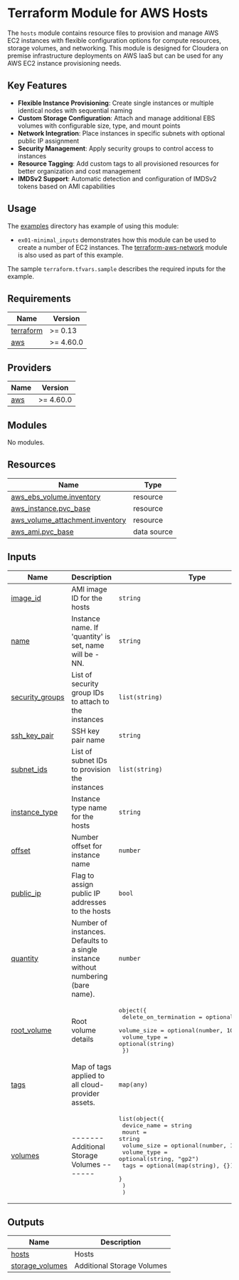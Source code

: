 <!-- BEGIN_TF_DOCS -->
# Terraform Module for AWS Hosts

The `hosts` module contains resource files to provision and manage AWS EC2 instances with flexible configuration options for compute resources, storage volumes, and networking. This module is designed for Cloudera on premise infrastructure deployments on AWS IaaS but can be used for any AWS EC2 instance provisioning needs.

## Key Features

- **Flexible Instance Provisioning**: Create single instances or multiple identical nodes with sequential naming
- **Custom Storage Configuration**: Attach and manage additional EBS volumes with configurable size, type, and mount points
- **Network Integration**: Place instances in specific subnets with optional public IP assignment
- **Security Management**: Apply security groups to control access to instances
- **Resource Tagging**: Add custom tags to all provisioned resources for better organization and cost management
- **IMDSv2 Support**: Automatic detection and configuration of IMDSv2 tokens based on AMI capabilities

## Usage

The [examples](./examples) directory has example of using this module:

* `ex01-minimal_inputs` demonstrates how this module can be used to create a number of EC2 instances. The [terraform-aws-network](../terraform-aws-network/README.md) module is also used as part of this example.

The sample `terraform.tfvars.sample` describes the required inputs for the example.

## Requirements

| Name | Version |
|------|---------|
| <a name="requirement_terraform"></a> [terraform](#requirement\_terraform) | >= 0.13 |
| <a name="requirement_aws"></a> [aws](#requirement\_aws) | >= 4.60.0 |

## Providers

| Name | Version |
|------|---------|
| <a name="provider_aws"></a> [aws](#provider\_aws) | >= 4.60.0 |

## Modules

No modules.

## Resources

| Name | Type |
|------|------|
| [aws_ebs_volume.inventory](https://registry.terraform.io/providers/hashicorp/aws/latest/docs/resources/ebs_volume) | resource |
| [aws_instance.pvc_base](https://registry.terraform.io/providers/hashicorp/aws/latest/docs/resources/instance) | resource |
| [aws_volume_attachment.inventory](https://registry.terraform.io/providers/hashicorp/aws/latest/docs/resources/volume_attachment) | resource |
| [aws_ami.pvc_base](https://registry.terraform.io/providers/hashicorp/aws/latest/docs/data-sources/ami) | data source |

## Inputs

| Name | Description | Type | Default | Required |
|------|-------------|------|---------|:--------:|
| <a name="input_image_id"></a> [image\_id](#input\_image\_id) | AMI image ID for the hosts | `string` | n/a | yes |
| <a name="input_name"></a> [name](#input\_name) | Instance name. If 'quantity' is set, name will be <name>-NN. | `string` | n/a | yes |
| <a name="input_security_groups"></a> [security\_groups](#input\_security\_groups) | List of security group IDs to attach to the instances | `list(string)` | n/a | yes |
| <a name="input_ssh_key_pair"></a> [ssh\_key\_pair](#input\_ssh\_key\_pair) | SSH key pair name | `string` | n/a | yes |
| <a name="input_subnet_ids"></a> [subnet\_ids](#input\_subnet\_ids) | List of subnet IDs to provision the instances | `list(string)` | n/a | yes |
| <a name="input_instance_type"></a> [instance\_type](#input\_instance\_type) | Instance type name for the hosts | `string` | `"t2.micro"` | no |
| <a name="input_offset"></a> [offset](#input\_offset) | Number offset for instance name | `number` | `0` | no |
| <a name="input_public_ip"></a> [public\_ip](#input\_public\_ip) | Flag to assign public IP addresses to the hosts | `bool` | `false` | no |
| <a name="input_quantity"></a> [quantity](#input\_quantity) | Number of instances. Defaults to a single instance without numbering (bare name). | `number` | `0` | no |
| <a name="input_root_volume"></a> [root\_volume](#input\_root\_volume) | Root volume details | <pre>object({<br/>    delete_on_termination = optional(bool, true)<br/>    volume_size           = optional(number, 100)<br/>    volume_type           = optional(string)<br/>  })</pre> | `{}` | no |
| <a name="input_tags"></a> [tags](#input\_tags) | Map of tags applied to all cloud-provider assets. | `map(any)` | `{}` | no |
| <a name="input_volumes"></a> [volumes](#input\_volumes) | ------- Additional Storage Volumes ------- | <pre>list(object({<br/>    device_name = string<br/>    mount       = string<br/>    volume_size = optional(number, 100)<br/>    volume_type = optional(string, "gp2")<br/>    tags        = optional(map(string), {})<br/>    }<br/>    )<br/>  )</pre> | `null` | no |

## Outputs

| Name | Description |
|------|-------------|
| <a name="output_hosts"></a> [hosts](#output\_hosts) | Hosts |
| <a name="output_storage_volumes"></a> [storage\_volumes](#output\_storage\_volumes) | Additional Storage Volumes |
<!-- END_TF_DOCS -->